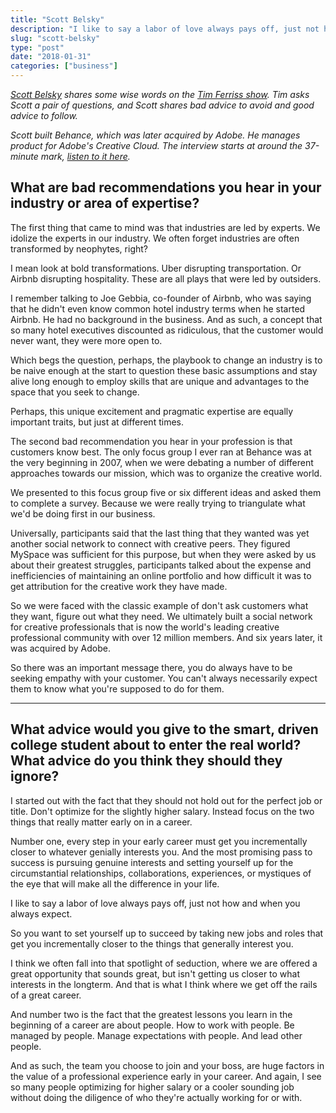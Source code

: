 ```yaml
---
title: "Scott Belsky"
description: "I like to say a labor of love always pays off, just not how and when you always expect."
slug: "scott-belsky"  
type: "post"
date: "2018-01-31"
categories: ["business"]
---
```


*[Scott Belsky](http://www.scottbelsky.com/) shares some wise words on the [Tim Ferriss show](https://art19.com/shows/tim-ferriss-show/episodes/aca07cd4-ffea-4975-825e-daf00953ed27). Tim asks Scott a pair of questions, and Scott shares bad advice to avoid and good advice to follow.* 

*Scott built Behance, which was later acquired by Adobe. He manages product for Adobe's Creative Cloud. The interview starts at around the 37-minute mark, [listen to it here](https://art19.com/shows/tim-ferriss-show/episodes/aca07cd4-ffea-4975-825e-daf00953ed27).*


## What are bad recommendations you hear in your industry or area of expertise? 

The first thing that came to mind was that industries are led by experts. We idolize the experts in our industry. We often forget industries are often transformed by neophytes, right? 

I mean look at bold transformations. Uber disrupting transportation. Or Airbnb disrupting hospitality. These are all plays that were led by outsiders. 

I remember talking to Joe Gebbia, co-founder of Airbnb, who was saying that he didn't even know common hotel industry terms when he started Airbnb. He had no background in the business. And as such, a concept that so many hotel executives discounted as ridiculous, that the customer would never want, they were more open to. 

Which begs the question, perhaps, the playbook to change an industry is to be naive enough at the start to question these basic assumptions and stay alive long enough to employ skills that are unique and advantages to the space that you seek to change. 

Perhaps, this unique excitement and pragmatic expertise are equally important traits, but just at different times. 

The second bad recommendation you hear in your profession is that customers know best. The only focus group I ever ran at Behance was at the very beginning in 2007, when we were debating a number of different approaches towards our mission, which was to organize the creative world.

We presented to this focus group five or six different ideas and asked them to complete a survey. Because we were really trying to triangulate what we'd be doing first in our business. 

Universally, participants said that the last thing that they wanted was yet another social network to connect with creative peers. They figured MySpace was sufficient for this purpose, but when they were asked by us about their greatest struggles, participants talked about the expense and inefficiencies of maintaining an online portfolio and how difficult it was to get attribution for the creative work they have made. 

So we were faced with the classic example of don't ask customers what they want, figure out what they need. We ultimately built a social network for creative professionals that is now the world's leading creative professional community with over 12 million members. And six years later, it was acquired by Adobe. 

So there was an important message there, you do always have to be seeking empathy with your customer. You can't always necessarily expect them to know what you're supposed to do for them. 

* * * 

## What advice would you give to the smart, driven college student about to enter the real world? What advice do you think they should they ignore? 

I started out with the fact that they should not hold out for the perfect job or title. Don't optimize for the slightly higher salary. Instead focus on the two things that really matter early on in a career. 

Number one, every step in your early career must get you incrementally closer to whatever genially interests you. And the most promising pass to success is pursuing genuine interests and setting yourself up for the circumstantial relationships, collaborations, experiences, or mystiques of the eye that will make all the difference in your life. 

I like to say a labor of love always pays off, just not how and when you always expect. 

So you want to set yourself up to succeed by taking new jobs and roles that get you incrementally closer to the things that generally interest you. 

I think we often fall into that spotlight of seduction, where we are offered a great opportunity that sounds great, but isn't getting us closer to what interests in the longterm. And that is what I think where we get off the rails of a great career. 

And number two is the fact that the greatest lessons you learn in the beginning of a career are about people. How to work with people. Be managed by people. Manage expectations with people. And lead other people. 

And as such, the team you choose to join and your boss, are huge factors in the value of a professional experience early in your career. And again, I see so many people optimizing for higher salary or a cooler sounding job without doing the diligence of who they're actually working for or with. 